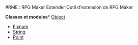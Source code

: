 #RME : RPG Maker Extender
Outil d'extension de RPG Maker

**Classes et modules***    [Object](Object.md)
*    [Fixnum](Fixnum.md)
*    [String](String.md)
*    [Point](Point.md)
